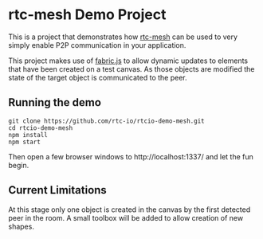 # rtc-mesh Demo Project

This is a project that demonstrates how [rtc-mesh](https://github.com/rtc-io/rtc-mesh) can be used to very simply enable P2P communication in your application.

This project makes use of [fabric.js](http://fabricjs.com/) to allow dynamic
updates to elements that have been created on a test canvas.  As those objects are modified the state of the target object is communicated to the peer.

## Running the demo

```
git clone https://github.com/rtc-io/rtcio-demo-mesh.git
cd rtcio-demo-mesh
npm install
npm start
```

Then open a few browser windows to http://localhost:1337/ and let the fun begin.

## Current Limitations

At this stage only one object is created in the canvas by the first detected peer in the room.  A small toolbox will be added to allow creation of new shapes.